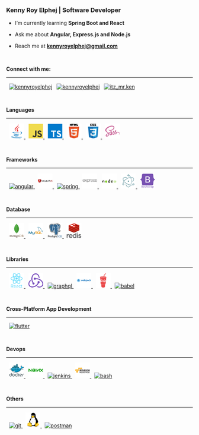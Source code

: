 <h3 align="Left">Kenny Roy Elphej | Software Developer</h3>

- I’m currently learning **Spring Boot and React**

- Ask me about **Angular, Express.js and Node.js**

- Reach me at **kennyroyelphej@gmail.com**

<br>

**Connect with me:**
<hr>
<p align="left">
    <span>&nbsp;</span>
    <a href="https://linkedin.com/in/kennyroyelphej" target="blank" title="LinkedIn"><img align="center" src="https://raw.githubusercontent.com/rahuldkjain/github-profile-readme-generator/master/src/images/icons/Social/linked-in-alt.svg" alt="kennyroyelphej" height="30" width="40" /></a>
    <span>&nbsp;</span>
    <a href="https://fb.com/kennyroyelphej" target="blank" title="Facebook"><img align="center" src="https://raw.githubusercontent.com/rahuldkjain/github-profile-readme-generator/master/src/images/icons/Social/facebook.svg" alt="kennyroyelphej" height="30" width="40" /></a>
    <span>&nbsp;</span>
    <a href="https://instagram.com/itz_mr.ken" target="blank" title="Instagram"><img align="center" src="https://raw.githubusercontent.com/rahuldkjain/github-profile-readme-generator/master/src/images/icons/Social/instagram.svg" alt="itz_mr.ken" height="30" width="40" /></a>
</p>
<br>

**Languages**
<hr>
<p align="left">
    <span>&nbsp;</span>
    <a href="https://www.java.com" target="_blank" rel="noreferrer" title="Java"> <img src="https://raw.githubusercontent.com/devicons/devicon/master/icons/java/java-original.svg" alt="java" width="40" height="40"/> </a>
    <span>&nbsp;</span>
    <a href="https://developer.mozilla.org/en-US/docs/Web/JavaScript" target="_blank" rel="noreferrer" title="JavaScript"> <img src="https://raw.githubusercontent.com/devicons/devicon/master/icons/javascript/javascript-original.svg" alt="javascript" width="40" height="40"/> </a>
    <span>&nbsp;</span>
    <a href="https://www.typescriptlang.org/" target="_blank" rel="noreferrer"  title="TypeScript"> <img src="https://raw.githubusercontent.com/devicons/devicon/master/icons/typescript/typescript-original.svg" alt="typescript" width="40" height="40"/> </a> 
    <span>&nbsp;</span>
    <a href="https://www.w3.org/html/" target="_blank" rel="noreferrer" title="HTML5"> <img src="https://raw.githubusercontent.com/devicons/devicon/master/icons/html5/html5-original-wordmark.svg" alt="html5" width="40" height="40"/> </a> 
    <span>&nbsp;</span>
    <a href="https://www.w3schools.com/css/" target="_blank" rel="noreferrer"  title="CSS"> <img src="https://raw.githubusercontent.com/devicons/devicon/master/icons/css3/css3-original-wordmark.svg" alt="css3" width="40" height="40"/> </a>
    <span>&nbsp;</span>
    <a href="https://sass-lang.com" target="_blank" rel="noreferrer"  title="SCSS"> <img src="https://raw.githubusercontent.com/devicons/devicon/master/icons/sass/sass-original.svg" alt="sass" width="40" height="40"/> </a>
</p>
<br>

**Frameworks**
<hr>
<p align="left">
    <span>&nbsp;</span>
    <a href="https://angular.io" target="_blank" rel="noreferrer" title="Angular"> <img src="https://angular.io/assets/images/logos/angular/angular.svg" alt="angular" width="40" height="40"/> </a>
    <span>&nbsp;</span>
    <a href="https://angularjs.org/" target="_blank" rel="noreferrer" title="AngularJS"> <img src="https://raw.githubusercontent.com/devicons/devicon/master/icons/angularjs/angularjs-original-wordmark.svg" alt="angularjs" width="40" height="40"/> </a>
    <span>&nbsp;</span>
    <a href="https://spring.io/" target="_blank" rel="noreferrer" title="Spring Boot"> <img src="https://www.vectorlogo.zone/logos/springio/springio-icon.svg" alt="spring" width="40" height="40"/> </a> 
    <span>&nbsp;</span>
    <a href="https://expressjs.com" target="_blank" rel="noreferrer"  title="Express.js"> <img src="https://raw.githubusercontent.com/devicons/devicon/master/icons/express/express-original-wordmark.svg" alt="express" width="40" height="40"/> </a>
    <span>&nbsp;</span>
    <a href="https://nodejs.org" target="_blank" rel="noreferrer" title="Node.js"> <img src="https://raw.githubusercontent.com/devicons/devicon/master/icons/nodejs/nodejs-original-wordmark.svg" alt="nodejs" width="40" height="40"/> </a>
    <span>&nbsp;</span>
    <a href="https://www.electronjs.org" target="_blank" rel="noreferrer"  title="Electron.js"> <img src="https://raw.githubusercontent.com/devicons/devicon/master/icons/electron/electron-original.svg" alt="electron" width="40" height="40"/> </a>
    <span>&nbsp;</span>
    <a href="https://getbootstrap.com" target="_blank" rel="noreferrer"  title="Bootstrap"> <img src="https://raw.githubusercontent.com/devicons/devicon/master/icons/bootstrap/bootstrap-plain-wordmark.svg" alt="bootstrap" width="40" height="40"/> </a> 
</p>
<br>

**Database**
<hr>
<p align="left">
    <span>&nbsp;</span>
    <a href="https://www.mongodb.com/" target="_blank" rel="noreferrer" title="MongoDB"> <img src="https://raw.githubusercontent.com/devicons/devicon/master/icons/mongodb/mongodb-original-wordmark.svg" alt="mongodb" width="40" height="40"/> </a> 
    <span>&nbsp;</span>
    <a href="https://www.mysql.com/" target="_blank" rel="noreferrer"  title="MySQL"> <img src="https://raw.githubusercontent.com/devicons/devicon/master/icons/mysql/mysql-original-wordmark.svg" alt="mysql" width="40" height="40"/> </a>
    <span>&nbsp;</span>
    <a href="https://www.postgresql.org" target="_blank" rel="noreferrer" title="PostgresSQL"> <img src="https://raw.githubusercontent.com/devicons/devicon/master/icons/postgresql/postgresql-original-wordmark.svg" alt="postgresql" width="40" height="40"/> </a>
    <span>&nbsp;</span>
    <a href="https://redis.io" target="_blank" rel="noreferrer" title="Redis"> <img src="https://raw.githubusercontent.com/devicons/devicon/master/icons/redis/redis-original-wordmark.svg" alt="redis" width="40" height="40"/> </a>
</p>
<br>

**Libraries**
<hr>
<p align="left">
    <span>&nbsp;</span>
    <a href="https://reactjs.org/" target="_blank" rel="noreferrer" title="React"> <img src="https://raw.githubusercontent.com/devicons/devicon/master/icons/react/react-original-wordmark.svg" alt="react" width="40" height="40"/> </a>
    <span>&nbsp;</span>
    <a href="https://redux.js.org" target="_blank" rel="noreferrer" title="Redux"> <img src="https://raw.githubusercontent.com/devicons/devicon/master/icons/redux/redux-original.svg" alt="redux" width="40" height="40"/> </a>
    <span>&nbsp;</span>
    <a href="https://graphql.org" target="_blank" rel="noreferrer" title="GraphQL"> <img src="https://www.vectorlogo.zone/logos/graphql/graphql-icon.svg" alt="graphql" width="40" height="40"/> </a>
    <span>&nbsp;</span>
    <a href="https://webpack.js.org" target="_blank" rel="noreferrer" title="Webpack.js"> <img src="https://raw.githubusercontent.com/devicons/devicon/d00d0969292a6569d45b06d3f350f463a0107b0d/icons/webpack/webpack-original-wordmark.svg" alt="webpack" width="40" height="40"/> </a>
    <span>&nbsp;</span>
    <a href="https://gulpjs.com" target="_blank" rel="noreferrer" title="Gulp.js"> <img src="https://raw.githubusercontent.com/devicons/devicon/master/icons/gulp/gulp-plain.svg" alt="gulp" width="40" height="40"/> </a>
    <span>&nbsp;</span>
    <a href="https://babeljs.io/" target="_blank" rel="noreferrer" title="Babel.js"> <img src="https://www.vectorlogo.zone/logos/babeljs/babeljs-icon.svg" alt="babel" width="40" height="40" /> </a>
</p>
<br>

**Cross-Platform App Development**
<hr>
<p align="left">
    <span>&nbsp;</span>
    <a href="https://flutter.dev" target="_blank" rel="noreferrer" title="Flutter"> <img src="https://www.vectorlogo.zone/logos/flutterio/flutterio-icon.svg" alt="flutter" width="40" height="40"/> </a> 
</p>
<br>

**Devops**
<hr>
<p align="left">
    <span>&nbsp;</span>
    <a href="https://www.docker.com/" target="_blank" rel="noreferrer" title="Docker"> <img src="https://raw.githubusercontent.com/devicons/devicon/master/icons/docker/docker-original-wordmark.svg" alt="docker" width="40" height="40"/> </a>
    <span>&nbsp;</span>
    <a href="https://www.nginx.com" target="_blank" rel="noreferrer" title="Nginx"> <img src="https://raw.githubusercontent.com/devicons/devicon/master/icons/nginx/nginx-original.svg" alt="nginx" width="40" height="40"/> </a>
    <span>&nbsp;</span>
    <a href="https://www.jenkins.io" target="_blank" rel="noreferrer" title="Jenkins"> <img src="https://www.vectorlogo.zone/logos/jenkins/jenkins-icon.svg" alt="jenkins" width="40" height="40"/> </a> 
    <span>&nbsp;</span>
    <a href="https://aws.amazon.com" target="_blank" rel="noreferrer"  title="AWS"> <img src="https://raw.githubusercontent.com/devicons/devicon/master/icons/amazonwebservices/amazonwebservices-original-wordmark.svg" alt="aws" width="40" height="40"/> </a>
    <span>&nbsp;</span>
    <a href="https://www.gnu.org/software/bash/" target="_blank" rel="noreferrer"  title="Bash"> <img src="https://www.vectorlogo.zone/logos/gnu_bash/gnu_bash-icon.svg" alt="bash" width="40" height="40"/> </a> 
</p>
<br>

**Others**
<hr>
<p align="left">
    <span>&nbsp;</span>
    <a href="https://git-scm.com/" target="_blank" rel="noreferrer" title="GIT"> <img src="https://www.vectorlogo.zone/logos/git-scm/git-scm-icon.svg" alt="git" width="40" height="40"/> </a>
    <span>&nbsp;</span>
    <a href="https://www.linux.org/" target="_blank" rel="noreferrer" title="Linux"> <img src="https://raw.githubusercontent.com/devicons/devicon/master/icons/linux/linux-original.svg" alt="linux" width="40" height="40"/> </a>
    <span>&nbsp;</span>
    <a href="https://postman.com" target="_blank" rel="noreferrer"  title="Postman"> <img src="https://www.vectorlogo.zone/logos/getpostman/getpostman-icon.svg" alt="postman" width="40" height="40"/> </a>
</p>
